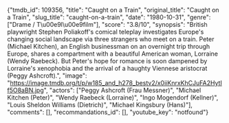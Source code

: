 {"tmdb_id": 109356, "title": "Caught on a Train", "original_title": "Caught on a Train", "slug_title": "caught-on-a-train", "date": "1980-10-31", "genre": ["Drame / T\u00e9l\u00e9film"], "score": "3.8/10", "synopsis": "British playwright Stephen Poliakoff's comical teleplay investigates Europe's changing social landscape via three strangers who meet on a train. Peter (Michael Kitchen), an English businessman on an overnight trip through Europe, shares a compartment with a beautiful American woman, Lorraine (Wendy Raebeck). But Peter's hope for romance is soon dampened by Lorraine's xenophobia and the arrival of a haughty Viennese aristocrat (Peggy Ashcroft).", "image": "https://image.tmdb.org/t/p/w185_and_h278_bestv2/x0iiKnrxKhCJuFA2HytIf5O8aBN.jpg", "actors": ["Peggy Ashcroft (Frau Messner)", "Michael Kitchen (Peter)", "Wendy Raebeck (Lorraine)", "Ingo Mogendorf (Kellner)", "Louis Sheldon Williams (Dietrich)", "Michael Kingsbury (Hans)"], "comments": [], "recommandations_id": [], "youtube_key": "notfound"}